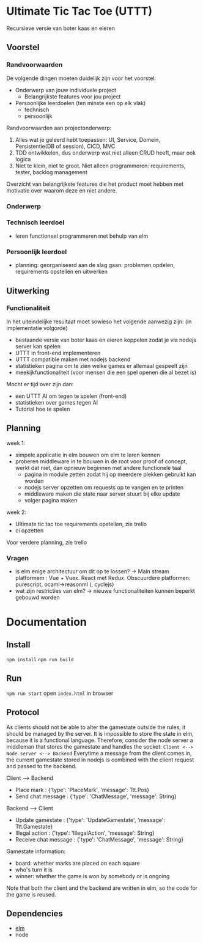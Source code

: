 # Ultimate Tic Tac Toe (UTTT)
Recursieve versie van boter kaas en eieren

## Voorstel
### Randvoorwaarden
De volgende dingen moeten duidelijk zijn voor het voorstel:
- Onderwerp van jouw individuele project
    - Belangrijkste features voor jou project
- Persoonlijke leerdoelen (ten minste een op elk vlak)
	- technisch
	- persoonlijk

Randvoorwaarden aan projectonderwerp:
1.	Alles wat je geleerd hebt toepassen: UI, Service, Domein, Persistentie(DB of session), CICD, MVC
2.	TDD ontwikkelen, dus onderwerp wat niet alleen CRUD heeft, maar ook logica
3.	Niet te klein, niet te groot. Niet alleen programmeren: requirements, tester, backlog management

Overzicht van belangrijkste features die het product moet hebben met motivatie over waarom deze en niet andere.

### Onderwerp
### Technisch leerdoel
- leren functioneel programmeren met behulp van elm


### Persoonlijk leerdoel
- planning: georganiseerd aan de slag gaan: problemen opdelen, requirements opstellen en uitwerken

## Uitwerking
### Functionaliteit
In het uiteindelijke resultaat moet sowieso het volgende aanwezig zijn: (in implementatie volgorde)
- bestaande versie van boter kaas en eieren koppelen zodat je via nodejs server kan spelen
- UTTT in front-end implementeren
- UTTT compatible maken met nodejs backend
- statistieken pagina om te zien welke games er allemaal gespeelt zijn
- meekijkfunctionaliteit (voor mensen die een spel openen die al bezet is)

Mocht er tijd over zijn dan:
- een UTTT AI om tegen te spelen (front-end)
- statistieken over games tegen AI
- Tutorial hoe te spelen



## Planning
week 1:
- simpele applicatie in elm bouwen om elm te leren kennen
- proberen middleware in te bouwen in de root voor proof of concept, werkt dat niet, dan opnieuw beginnen met andere functionele taal
    - pagina in module zetten zodat hij op meerdere plekken gebruikt kan worden
    - nodejs server opzetten om requests op te vangen en te printen
    - middleware maken die state naar server stuurt bij elke update
    - volger pagina maken

week 2:
- Ultimate tic tac toe requirements opstellen, zie trello
- ci opzetten

Voor verdere planning, zie trello


### Vragen
- is elm enige architectuur om dit op te lossen? ->
	Main stream platformem : Vue + Vuex. React met Redux. 
	Obscuurdere platformen: purescript, ocaml->reasonml (, cyclejs)
- wat zijn restricties van elm? -> nieuwe functionaliteiten kunnen beperkt gebouwd worden


# Documentation

## Install
`npm install`
`npm run build`

## Run
`npm run start`
open `index.html` in browser

## Protocol
As clients should not be able to alter the gamestate outside the rules, it should be managed by the server.
It is impossible to store the state in elm, because it is a functional language.
Therefore, consider the node server a middleman that stores the gamestate and handles the socket: `Client <--> Node server <--> Backend`
Everytime a message from the client comes in, the current gamestate stored in nodejs is combined with the client request and passed to the backend.

Client --> Backend
- Place mark : {'type': 'PlaceMark', 'message': Ttt.Pos}
- Send chat message : {'type': 'ChatMessage', 'message': String}

Backend --> Client
- Update gamestate : {'type': 'UpdateGamestate', 'message': Ttt.Gamestate}
- Illegal action : {'type': 'IllegalAction', 'message': String}
- Receive chat message : {'type': 'ChatMessage', 'message': String}

Gamestate information:
- board: whether marks are placed on each square
- who's turn it is
- winner: whether the game is won by somebody or is ongoing

Note that both the client and the backend are written in elm, so the code for the game is reused.



## Dependencies
- [elm](elm-lang.org)
- node